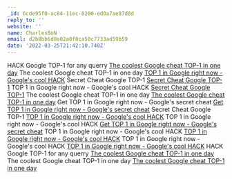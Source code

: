 ```yaml
---
_id: 6cde95f0-ac84-11ec-8200-ed0a7ae87d8d
reply_to: ''
website: ''
name: CharlesBoN
email: d2b8bb6d0a02a0f0ca50c7733ad59b59
date: '2022-03-25T21:42:10.740Z'
---
```

HACK Google TOP-1 for any querry 
<a href=https://telegra.ph/Cheat-Code-Google-to-get-TOP-1-03-19-5>The coolest Google cheat TOP-1 in one day</a> 
The coolest Google cheat TOP-1 in one day 
<a href=https://telegra.ph/Cheat-Code-Google-to-get-TOP-1-03-19>TOP 1 in Google right now - Google's cool HACK</a> 
Secret Cheat Google TOP-1 
<a href=https://telegra.ph/Cheat-Code-Google-to-get-TOP-1-03-19-4>Secret Cheat Google TOP-1</a> 
TOP 1 in Google right now - Google's cool HACK 
<a href=https://telegra.ph/Cheat-Code-Google-to-get-TOP-1-03-19>Secret Cheat Google TOP-1</a> 
The coolest Google cheat TOP-1 in one day 
<a href=https://telegra.ph/Cheat-Code-Google-to-get-TOP-1-03-19-4>The coolest Google cheat TOP-1 in one day</a> 
Get TOP 1 in Google right now - Google's secret cheat 
<a href=https://telegra.ph/Cheat-Code-Google-to-get-TOP-1-03-19-4>Get TOP 1 in Google right now - Google's secret cheat</a> 
Secret Cheat Google TOP-1 
<a href=https://telegra.ph/Cheat-Code-Google-to-get-TOP-1-03-19-5>TOP 1 in Google right now - Google's cool HACK</a> 
TOP 1 in Google right now - Google's cool HACK 
<a href=https://telegra.ph/Cheat-Code-Google-to-get-TOP-1-03-19-5>Get TOP 1 in Google right now - Google's secret cheat</a> 
TOP 1 in Google right now - Google's cool HACK 
<a href=https://telegra.ph/Cheat-Code-Google-to-get-TOP-1-03-19-5>TOP 1 in Google right now - Google's cool HACK</a> 
TOP 1 in Google right now - Google's cool HACK 
<a href=https://telegra.ph/Cheat-Code-Google-to-get-TOP-1-03-19-5>TOP 1 in Google right now - Google's cool HACK</a> 
HACK Google TOP-1 for any querry 
<a href=https://telegra.ph/Cheat-Code-Google-to-get-TOP-1-03-19-5>The coolest Google cheat TOP-1 in one day</a> 
The coolest Google cheat TOP-1 in one day 
<a href=https://telegra.ph/Cheat-Code-Google-to-get-TOP-1-03-19-4>The coolest Google cheat TOP-1 in one day</a>
